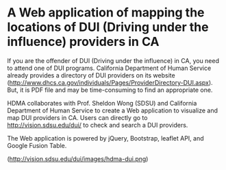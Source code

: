 A Web application of mapping the locations of DUI (Driving under the influence) providers in CA
===

If you are the offender of DUI (Driving under the influence) in CA, you need to attend one of DUI programs. California Department of Human Service already provides a directory of DUI providers on its website (http://www.dhcs.ca.gov/individuals/Pages/ProviderDirectory-DUI.aspx). But, it is PDF file and may be time-consuming to find an appropriate one. 

HDMA collaborates with Prof. Sheldon Wong (SDSU) and California Department of Human Service to create a Web application to visualize and map DUI providers in CA. Users can directly go to http://vision.sdsu.edu/dui/ to check and search a DUI providers.

The Web application is powered by jQuery, Bootstrap, leaflet API, and Google Fusion Table. 

(http://vision.sdsu.edu/dui/images/hdma-dui.png)
